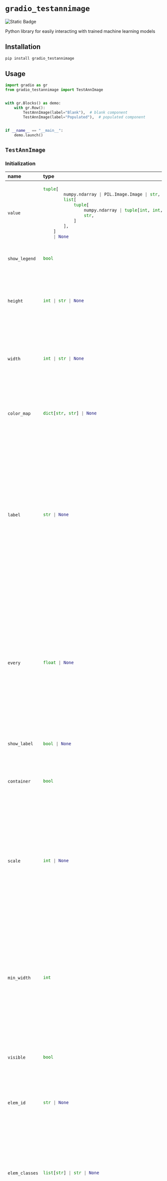 
# `gradio_testannimage`
<img alt="Static Badge" src="https://img.shields.io/badge/version%20-%206.50.0%20-%20orange">  

Python library for easily interacting with trained machine learning models

## Installation
    
```bash 
pip install gradio_testannimage
```

## Usage

```python
import gradio as gr
from gradio_testannimage import TestAnnImage


with gr.Blocks() as demo:
    with gr.Row():
        TestAnnImage(label="Blank"),  # blank component
        TestAnnImage(label="Populated"),  # populated component


if __name__ == "__main__":
    demo.launch()

```

## `TestAnnImage`

### Initialization

<table>
<thead>
<tr>
<th align="left">name</th>
<th align="left" style="width: 25%;">type</th>
<th align="left">default</th>
<th align="left">description</th>
</tr>
</thead>
<tbody>
<tr>
<td align="left"><code>value</code></td>
<td align="left" style="width: 25%;">

```python
tuple[
        numpy.ndarray | PIL.Image.Image | str,
        list[
            tuple[
                numpy.ndarray | tuple[int, int, int, int],
                str,
            ]
        ],
    ]
    | None
```

</td>
<td align="left"><code>None</code></td>
<td align="left">Tuple of base image and list of (subsection, label) pairs.</td>
</tr>

<tr>
<td align="left"><code>show_legend</code></td>
<td align="left" style="width: 25%;">

```python
bool
```

</td>
<td align="left"><code>True</code></td>
<td align="left">If True, will show a legend of the subsections.</td>
</tr>

<tr>
<td align="left"><code>height</code></td>
<td align="left" style="width: 25%;">

```python
int | str | None
```

</td>
<td align="left"><code>None</code></td>
<td align="left">The height of the image, specified in pixels if a number is passed, or in CSS units if a string is passed.</td>
</tr>

<tr>
<td align="left"><code>width</code></td>
<td align="left" style="width: 25%;">

```python
int | str | None
```

</td>
<td align="left"><code>None</code></td>
<td align="left">The width of the image, specified in pixels if a number is passed, or in CSS units if a string is passed.</td>
</tr>

<tr>
<td align="left"><code>color_map</code></td>
<td align="left" style="width: 25%;">

```python
dict[str, str] | None
```

</td>
<td align="left"><code>None</code></td>
<td align="left">A dictionary mapping labels to colors. The colors must be specified as hex codes.</td>
</tr>

<tr>
<td align="left"><code>label</code></td>
<td align="left" style="width: 25%;">

```python
str | None
```

</td>
<td align="left"><code>None</code></td>
<td align="left">The label for this component. Appears above the component and is also used as the header if there are a table of examples for this component. If None and used in a `gr.Interface`, the label will be the name of the parameter this component is assigned to.</td>
</tr>

<tr>
<td align="left"><code>every</code></td>
<td align="left" style="width: 25%;">

```python
float | None
```

</td>
<td align="left"><code>None</code></td>
<td align="left">If `value` is a callable, run the function 'every' number of seconds while the client connection is open. Has no effect otherwise. Queue must be enabled. The event can be accessed (e.g. to cancel it) via this component's .load_event attribute.</td>
</tr>

<tr>
<td align="left"><code>show_label</code></td>
<td align="left" style="width: 25%;">

```python
bool | None
```

</td>
<td align="left"><code>None</code></td>
<td align="left">if True, will display label.</td>
</tr>

<tr>
<td align="left"><code>container</code></td>
<td align="left" style="width: 25%;">

```python
bool
```

</td>
<td align="left"><code>True</code></td>
<td align="left">If True, will place the component in a container - providing some extra padding around the border.</td>
</tr>

<tr>
<td align="left"><code>scale</code></td>
<td align="left" style="width: 25%;">

```python
int | None
```

</td>
<td align="left"><code>None</code></td>
<td align="left">relative width compared to adjacent Components in a Row. For example, if Component A has scale=2, and Component B has scale=1, A will be twice as wide as B. Should be an integer.</td>
</tr>

<tr>
<td align="left"><code>min_width</code></td>
<td align="left" style="width: 25%;">

```python
int
```

</td>
<td align="left"><code>160</code></td>
<td align="left">minimum pixel width, will wrap if not sufficient screen space to satisfy this value. If a certain scale value results in this Component being narrower than min_width, the min_width parameter will be respected first.</td>
</tr>

<tr>
<td align="left"><code>visible</code></td>
<td align="left" style="width: 25%;">

```python
bool
```

</td>
<td align="left"><code>True</code></td>
<td align="left">If False, component will be hidden.</td>
</tr>

<tr>
<td align="left"><code>elem_id</code></td>
<td align="left" style="width: 25%;">

```python
str | None
```

</td>
<td align="left"><code>None</code></td>
<td align="left">An optional string that is assigned as the id of this component in the HTML DOM. Can be used for targeting CSS styles.</td>
</tr>

<tr>
<td align="left"><code>elem_classes</code></td>
<td align="left" style="width: 25%;">

```python
list[str] | str | None
```

</td>
<td align="left"><code>None</code></td>
<td align="left">An optional list of strings that are assigned as the classes of this component in the HTML DOM. Can be used for targeting CSS styles.</td>
</tr>

<tr>
<td align="left"><code>render</code></td>
<td align="left" style="width: 25%;">

```python
bool
```

</td>
<td align="left"><code>True</code></td>
<td align="left">If False, component will not render be rendered in the Blocks context. Should be used if the intention is to assign event listeners now but render the component later.</td>
</tr>
</tbody></table>


### Events

| name | description |
|:-----|:------------|
| `select` | Event listener for when the user selects or deselects the TestAnnImage. Uses event data gradio.SelectData to carry `value` referring to the label of the TestAnnImage, and `selected` to refer to state of the TestAnnImage. See EventData documentation on how to use this event data |



### User function

The impact on the users predict function varies depending on whether the component is used as an input or output for an event (or both).

- When used as an Input, the component only impacts the input signature of the user function. 
- When used as an output, the component only impacts the return signature of the user function. 

The code snippet below is accurate in cases where the component is used as both an input and an output.

- **As input:** Should return, tuple of base image and list of subsections, with each subsection a two-part tuple where the first element is a 4 element bounding box or a 0-1 confidence mask, and the second element is the label.

 ```python
 def predict(
     value: AnnotatedImageData | None
 ) -> tuple[
        numpy.ndarray | PIL.Image.Image | str,
        list[
            tuple[
                numpy.ndarray | tuple[int, int, int, int],
                str,
            ]
        ],
    ]
    | None:
     return value
 ```
 

## `AnnotatedImageData`
```python
class AnnotatedImageData(GradioModel):
    image: FileData
    annotations: List[Annotation]
```

## `Annotation`
```python
class Annotation(GradioModel):
    image: FileData
    label: str
```
